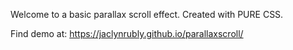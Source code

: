 Welcome to a basic parallax scroll effect. Created with PURE CSS.

Find demo at: https://jaclynrubly.github.io/parallaxscroll/
